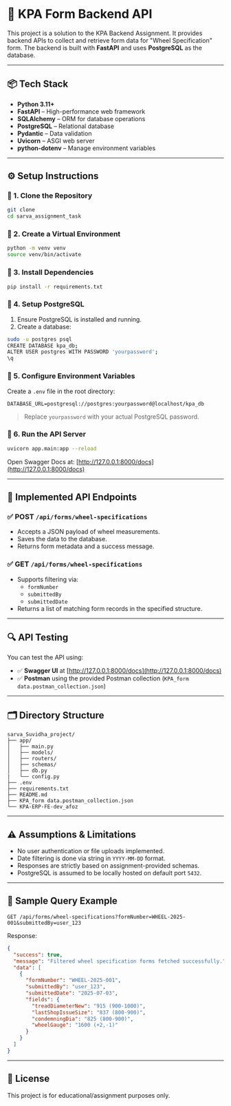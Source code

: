# 🚆 KPA Form Backend API

This project is a solution to the KPA Backend Assignment. It provides backend APIs to collect and retrieve form data for "Wheel Specification" form. The backend is built with **FastAPI** and uses **PostgreSQL** as the database.

---

## 📦 Tech Stack

- **Python 3.11+**
- **FastAPI** – High-performance web framework
- **SQLAlchemy** – ORM for database operations
- **PostgreSQL** – Relational database
- **Pydantic** – Data validation
- **Uvicorn** – ASGI web server
- **python-dotenv** – Manage environment variables

---

## ⚙️ Setup Instructions

### 🔹 1. Clone the Repository

```bash
git clone 
cd sarva_assignment_task
```

### 🔹 2. Create a Virtual Environment

```bash
python -m venv venv
source venv/bin/activate
```

### 🔹 3. Install Dependencies

```bash
pip install -r requirements.txt
```

### 🔹 4. Setup PostgreSQL

1. Ensure PostgreSQL is installed and running.
2. Create a database:

```bash
sudo -u postgres psql
CREATE DATABASE kpa_db;
ALTER USER postgres WITH PASSWORD 'yourpassword';
\q
```

### 🔹 5. Configure Environment Variables

Create a `.env` file in the root directory:

```env
DATABASE_URL=postgresql://postgres:yourpassword@localhost/kpa_db
```

> Replace `yourpassword` with your actual PostgreSQL password.


### 🔹 6. Run the API Server

```bash
uvicorn app.main:app --reload
```

Open Swagger Docs at: [http://127.0.0.1:8000/docs](http://127.0.0.1:8000/docs)

---

## 📌 Implemented API Endpoints

### ✅ POST `/api/forms/wheel-specifications`

- Accepts a JSON payload of wheel measurements.
- Saves the data to the database.
- Returns form metadata and a success message.

### ✅ GET `/api/forms/wheel-specifications`

- Supports filtering via:
  - `formNumber`
  - `submittedBy`
  - `submittedDate`
- Returns a list of matching form records in the specified structure.

---

## 🔍 API Testing

You can test the API using:

- ✅ **Swagger UI** at [http://127.0.0.1:8000/docs](http://127.0.0.1:8000/docs)
- ✅ **Postman** using the provided Postman collection (`KPA_form data.postman_collection.json`)

---

## 🗂 Directory Structure

```
sarva_Suvidha_project/
├── app/
│   ├── main.py
│   ├── models/
│   ├── routers/
│   ├── schemas/
│   ├── db.py
|   └── config.py
├── .env
├── requirements.txt
├── README.md
├── KPA_form data.postman_collection.json
└── KPA-ERP-FE-dev_afoz

```

---

## ⚠️ Assumptions & Limitations

- No user authentication or file uploads implemented.
- Date filtering is done via string in `YYYY-MM-DD` format.
- Responses are strictly based on assignment-provided schemas.
- PostgreSQL is assumed to be locally hosted on default port `5432`.

---

## 🧪 Sample Query Example

```http
GET /api/forms/wheel-specifications?formNumber=WHEEL-2025-001&submittedBy=user_123
```

Response:
```json
{
  "success": true,
  "message": "Filtered wheel specification forms fetched successfully.",
  "data": [
    {
      "formNumber": "WHEEL-2025-001",
      "submittedBy": "user_123",
      "submittedDate": "2025-07-03",
      "fields": {
        "treadDiameterNew": "915 (900-1000)",
        "lastShopIssueSize": "837 (800-900)",
        "condemningDia": "825 (800-900)",
        "wheelGauge": "1600 (+2,-1)"
      }
    }
  ]
}
```

---


## 📜 License

This project is for educational/assignment purposes only.
